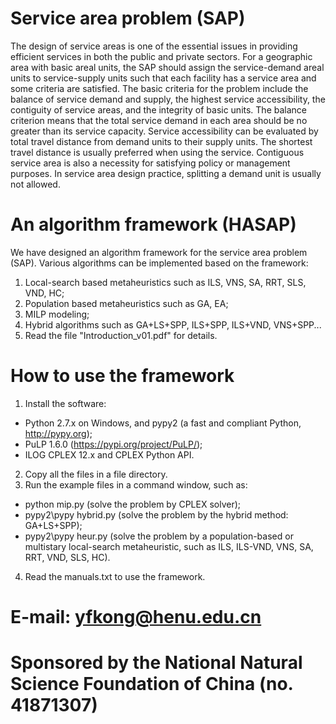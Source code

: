 # Service area problem (SAP)
The design of service areas is one of the essential issues in providing efficient services in both the public and private sectors. For a geographic area with basic areal units, the SAP should assign the service-demand areal units to service-supply units such that each facility has a service area and some criteria are satisfied. The basic criteria for the problem include the balance of service demand and supply, the highest service accessibility, the contiguity of service areas, and the integrity of basic units. The balance criterion means that the total service demand in each area should be no greater than its service capacity. Service accessibility can be evaluated by total travel distance from demand units to their supply units. The shortest travel distance is usually preferred when using the service. Contiguous service area is also a necessity for satisfying policy or management purposes. In service area design practice, splitting a demand unit is usually not allowed. 
# An algorithm framework (HASAP)
We have designed an algorithm framework for the service area problem (SAP). Various algorithms can be implemented based on the framework:
1. Local-search based metaheuristics such as ILS, VNS, SA, RRT, SLS, VND, HC;
2. Population based metaheuristics such as GA, EA;
3. MILP modeling;
4. Hybrid algorithms such as GA+LS+SPP, ILS+SPP, ILS+VND, VNS+SPP...
5. Read the file "Introduction_v01.pdf" for details. 
# How to use the framework
1. Install the software: 
* Python 2.7.x on Windows, and pypy2 (a fast and compliant Python, http://pypy.org);
* PuLP 1.6.0 (https://pypi.org/project/PuLP/);
* ILOG CPLEX 12.x and CPLEX Python API.
2. Copy all the files in a file directory.
3. Run the example files in a command window, such as:
* python mip.py (solve the problem by CPLEX solver);
* pypy2\pypy hybrid.py (solve the problem by the hybrid method: GA+LS+SPP);
* pypy2\pypy heur.py (solve the problem by a population-based or multistary local-search metaheuristic, such as ILS, ILS-VND, VNS, SA, RRT, VND, SLS, HC).
4. Read the manuals.txt to use the framework.
# E-mail: yfkong@henu.edu.cn
# Sponsored by the National Natural Science Foundation of China (no. 41871307)

